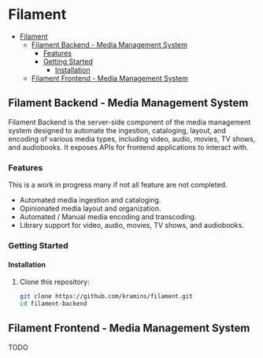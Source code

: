 # Filament
- [Filament](#filament)
  - [Filament Backend - Media Management System](#filament-backend---media-management-system)
    - [Features](#features)
    - [Getting Started](#getting-started)
      - [Installation](#installation)
  - [Filament Frontend - Media Management System](#filament-frontend---media-management-system)

## Filament Backend - Media Management System

Filament Backend is the server-side component of the media management system designed to automate the ingestion, cataloging, layout, and encoding of various media types, including video, audio, movies, TV shows, and audiobooks. It exposes APIs for frontend applications to interact with.




### Features

This is a work in progress many if not all feature are not completed.

- Automated media ingestion and cataloging.
- Opinionated media layout and organization.
- Automated / Manual media encoding and transcoding.
- Library support for video, audio, movies, TV shows, and audiobooks.

### Getting Started

#### Installation

1. Clone this repository:

   ```bash
   git clone https://github.com/kramins/filament.git
   cd filament-backend

## Filament Frontend - Media Management System

TODO